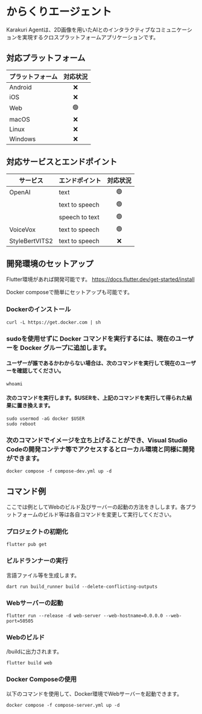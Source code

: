 # からくりエージェント

Karakuri Agentは、2D画像を用いたAIとのインタラクティブなコミュニケーションを実現するクロスプラットフォームアプリケーションです。

## 対応プラットフォーム

| プラットフォーム | 対応状況 |
|----------------|:--------:|
| Android        |    ❌    |
| iOS            |    ❌    |
| Web            |    🟢    |
| macOS          |    ❌    |
| Linux          |    ❌    |
| Windows        |    ❌    |

## 対応サービスとエンドポイント

| サービス        | エンドポイント | 対応状況 |
|----------------|----------------|:--------:|
| OpenAI         | text           |    🟢    |
|                | text to speech |    🟢    |
|                | speech to text |    🟢    |
| VoiceVox       | text to speech |    🟢    |
| StyleBertVITS2 | text to speech |    ❌    |

## 開発環境のセットアップ
Flutter環境があれば開発可能です。
https://docs.flutter.dev/get-started/install

Docker composeで簡単にセットアップも可能です。

### Dockerのインストール
```
curl -L https://get.docker.com | sh
```

### sudoを使用せずに Docker コマンドを実行するには、現在のユーザーを Docker グループに追加します。

#### ユーザーが誰であるかわからない場合は、次のコマンドを実行して現在のユーザーを確認してください。
```
whoami
```

#### 次のコマンドを実行します。$USERを、上記のコマンドを実行して得られた結果に置き換えます。
```
sudo usermod -aG docker $USER
sudo reboot
```

### 次のコマンドでイメージを立ち上げることができ、Visual Studio Codeの開発コンテナ等でアクセスするとローカル環境と同様に開発ができます。
```
docker compose -f compose-dev.yml up -d
```
## コマンド例
ここでは例としてWebのビルド及びサーバーの起動の方法をきしします。各プラットフォームのビルド等は各自コマンドを変更して実行してください。

### プロジェクトの初期化
```
flutter pub get
```

### ビルドランナーの実行
言語ファイル等を生成します。
```
dart run build_runner build --delete-conflicting-outputs
```

### Webサーバーの起動
```
flutter run --release -d web-server --web-hostname=0.0.0.0 --web-port=50505
```

### Webのビルド
/buildに出力されます。
```
flutter build web
```

### Docker Composeの使用
以下のコマンドを使用して、Docker環境でWebサーバーを起動できます。
```
docker compose -f compose-server.yml up -d
```
